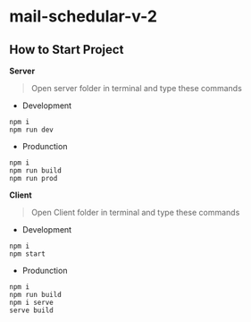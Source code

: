 # mail-schedular-v-2

## How to Start Project

**Server**

>Open server folder in terminal and type these commands

- Development
```
npm i 
npm run dev
```

- Produnction

```
npm i
npm run build
npm run prod
```

**Client**

>Open Client folder in terminal and type these commands

- Development

```
npm i 
npm start
```

- Produnction

```
npm i
npm run build
npm i serve
serve build
```

